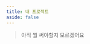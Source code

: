 ```yaml
---
title: 내 프로젝트
aside: false
---
```


<script setup>
import Project from "@/views/Project.vue"
</script>

<Project />

> 아직 뭘 써야할지 모르겠어요
